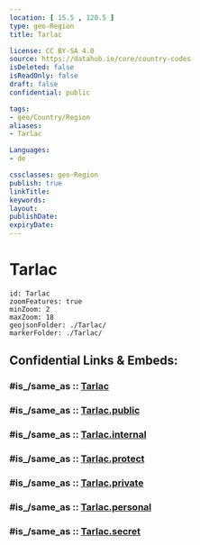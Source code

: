 ```yaml
---
location: [ 15.5 , 120.5 ] 
type: geo-Region
title: Tarlac

license: CC BY-SA 4.0
source: https://datahub.io/core/country-codes
isDeleted: false
isReadOnly: false
draft: false
confidential: public

tags:
- geo/Country/Region
aliases:
- Tarlac

Languages:
- de

cssclasses: geo-Region
publish: true
linkTitle: 
keywords: 
layout: 
publishDate: 
expiryDate: 
---
```


# Tarlac

```leaflet
id: Tarlac
zoomFeatures: true 
minZoom: 2 
maxZoom: 18
geojsonFolder: ./Tarlac/
markerFolder: ./Tarlac/
```


## Confidential Links & Embeds: 

### #is_/same_as :: [Tarlac](/_Standards/Earth/Continent/Asia/Asia~South~East/Malay_Archipelago/Philippines/Regions~Philippines/Tarlac.md) 

### #is_/same_as :: [Tarlac.public](/_public/Earth/Continent/Asia/Asia~South~East/Malay_Archipelago/Philippines/Regions~Philippines/Tarlac.public.md) 

### #is_/same_as :: [Tarlac.internal](/_internal/Earth/Continent/Asia/Asia~South~East/Malay_Archipelago/Philippines/Regions~Philippines/Tarlac.internal.md) 

### #is_/same_as :: [Tarlac.protect](/_protect/Earth/Continent/Asia/Asia~South~East/Malay_Archipelago/Philippines/Regions~Philippines/Tarlac.protect.md) 

### #is_/same_as :: [Tarlac.private](/_private/Earth/Continent/Asia/Asia~South~East/Malay_Archipelago/Philippines/Regions~Philippines/Tarlac.private.md) 

### #is_/same_as :: [Tarlac.personal](/_personal/Earth/Continent/Asia/Asia~South~East/Malay_Archipelago/Philippines/Regions~Philippines/Tarlac.personal.md) 

### #is_/same_as :: [Tarlac.secret](/_secret/Earth/Continent/Asia/Asia~South~East/Malay_Archipelago/Philippines/Regions~Philippines/Tarlac.secret.md)

